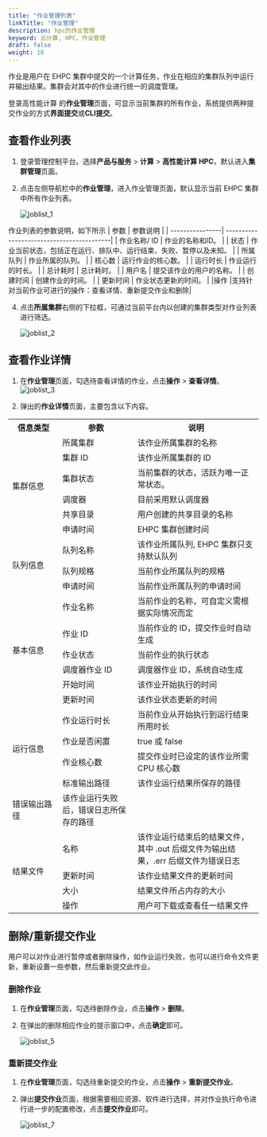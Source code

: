 ```yaml
---
title: "作业管理列表"
linkTitle: "作业管理"
description: hpc的作业管理
keyword: 云计算, HPC，作业管理
draft: false
weight: 10
---
```


作业是用户在 EHPC 集群中提交的一个计算任务，作业在相应的集群队列中运行并输出结果。集群会对其中的作业进行统一的调度管理。

登录高性能计算 的**作业管理**页面，可显示当前集群的所有作业，系统提供两种提交作业的方式**界面提交**或**CLI提交**。


## 查看作业列表

1. 登录管理控制平台。选择**产品与服务** > **计算** > **高性能计算 HPC**，默认进入**集群管理**页面。

3. 点击左侧导航栏中的**作业管理**，进入作业管理页面，默认显示当前 EHPC 集群中所有作业列表。

   ![joblist_1](../../../_images/joblist_1.png)

  作业列表的参数说明，如下所示
  | 参数     | 参数说明                 |
  | ----------------| ------------------------------------------|
  | 作业名称/ ID | 作业的名称和ID。             |
  | 状态     | 作业当前状态，包括正在运行、排队中、运行结束、失败、暂停以及未知。   |
  | 所属队列 | 作业所属的队列。         |
  | 核心数   | 运行作业的核心数。       |
  | 运行时长 | 作业运行的时长。             |
  | 总计耗时 | 总计耗时。               |
  | 用户名   | 提交该作业的用户的名称。 |
  | 创建时间 | 创建作业的时间。         |
  | 更新时间 | 作业状态更新的时间。         |
  |操作    |支持针对当前作业可进行的操作：查看详情、重新提交作业和删除|

4. 点击**所属集群**右侧的下拉框，可通过当前平台内以创建的集群类型对作业列表进行筛选。

   ![joblist_2](../../../_images/joblist_2.png)


## 查看作业详情

1. 在**作业管理**页面，勾选待查看详情的作业，点击**操作** > **查看详情**。
   ![joblist_3](../../../_images/joblist_3.png)

2. 弹出的**作业详情**页面，主要包含以下内容。
  <table>
  <tr>
    <th style="width:20%">信息类型</th> 
    <th style="width:30%">参数</th>
    <th style="width:50%">说明</th>
  </tr>
  <tr>
    <td rowspan="6">集群信息</td>
    <td>所属集群</td>
    <td>该作业所属集群的名称</td>
  </tr>
  <tr>
    <td>集群 ID</td>
    <td>该作业所属集群的 ID</td>
   </tr>
   <tr>
     <td> 集群状态</td>
     <td> 当前集群的状态，活跃为唯一正常状态。</td>
   </tr>
   <tr>
     <td> 调度器</td>
     <td> 目前采用默认调度器</td>
   </tr>
   <tr>
     <td> 共享目录</td>
     <td> 用户创建的共享目录的名称</td>
   </tr>
   <tr>
     <td> 申请时间</td>
     <td> EHPC 集群创建时间</td>
   </tr>
    <tr>
    <td rowspan="3">队列信息</td>
    <td>队列名称</td>
    <td>该作业所属队列, EHPC 集群只支持默认队列</td>
  </tr>
  <tr>
    <td>队列规格</td>
    <td>当前作业所属队列的规格</td>
   </tr>
   <tr>
     <td> 申请时间</td>
     <td> 当前作业所属队列的申请时间</td>
   </tr>
    <tr>
    <td rowspan="6">基本信息</td>
    <td>作业名称</td>
    <td>当前作业的名称，可自定义需根据实际情况而定</td>
  </tr>
  <tr>
    <td>作业 ID</td>
    <td>当前作业的 ID，提交作业时自动生成</td>
   </tr>
   <tr>
     <td> 作业状态</td>
     <td> 当前作业的执行状态</td>
   </tr>
   <tr>
     <td> 调度器作业 ID</td>
     <td> 调度器作业 ID，系统自动生成</td>
   </tr>
   <tr>
     <td> 开始时间</td>
     <td> 该作业开始执行的时间</td>
   </tr>
   <tr>
     <td> 更新时间</td>
     <td> 该作业状态更新的时间</td>
   </tr>
      <tr>
    <td rowspan="4">运行信息</td>
    <td>作业运行时长</td>
    <td>当前作业从开始执行到运行结束所用时长</td>
  </tr>
   <tr>
     <td> 作业是否闲置</td>
     <td> true 或 false</td>
   </tr>
   <tr>
     <td> 作业核心数</td>
     <td> 提交作业时已设定的该作业所需 CPU 核心数</td>
   </tr>
    <tr>
     <td> 标准输出路径</td>
     <td> 该作业运行结果所保存的路径</td>
   </tr>
    <tr>
     <td> 错误输出路径</td>
     <td> 该作业运行失败后，错误日志所保存的路径</td>
   </tr>
  <tr>
    <td rowspan="4">结果文件</td>
    <td>名称</td>
    <td>该作业运行结束后的结果文件，其中 .out 后缀文件为输出结果，.err 后缀文件为错误日志</td>
  </tr>
  <tr>
    <td>更新时间</td>
    <td>该作业结果文件的更新时间</td>
   </tr>
   <tr>
     <td> 大小</td>
     <td> 结果文件所占内存的大小</td>
   </tr>
   <tr>
     <td> 操作</td>
     <td> 用户可下载或查看任一结果文件</td>
   </tr>
  <table>

## 删除/重新提交作业

用户可以对作业进行暂停或者删除操作，如作业运行失败，也可以进行命令文件更新，重新设置一些参数，然后重新提交此作业。

### 删除作业

1. 在**作业管理**页面，勾选待删除作业，点击**操作** > **删除**。

2. 在弹出的删除相应作业的提示窗口中，点击**确定**即可。

   ![joblist_5](../../../_images/joblist_5.png)

### 重新提交作业

1. 在**作业管理**页面，勾选待重新提交的作业，点击**操作** > **重新提交作业**。


2. 弹出**提交作业**页面，根据需要相应资源、软件进行选择，并对作业执行命令进行进一步的配置修改，点击**提交作业**即可。

   ![joblist_7](../../../_images/joblist_7.png)







